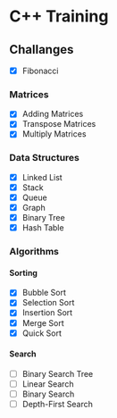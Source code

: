 # C++ Training
## Challanges
- [X] Fibonacci 

### Matrices
- [X] Adding Matrices
- [X] Transpose Matrices
- [X] Multiply Matrices

### Data Structures
- [X] Linked List
- [X] Stack
- [X] Queue
- [X] Graph
- [X] Binary Tree
- [X] Hash Table

### Algorithms
#### Sorting
- [X] Bubble Sort
- [X] Selection Sort
- [X] Insertion Sort
- [X] Merge Sort
- [X] Quick Sort
#### Search
- [ ] Binary Search Tree
- [ ] Linear Search
- [ ] Binary Search
- [ ] Depth-First Search